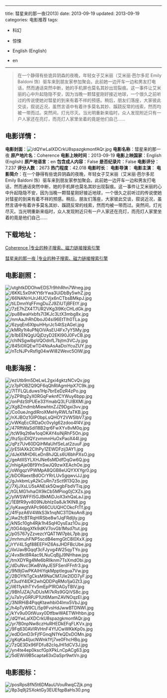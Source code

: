 
---
title: 彗星来的那一夜(2013)
date: 2013-09-19
updated: 2013-09-19
categories: 电影推荐
tags:
- 科幻
- 惊悚

- English (English)
- en
---


> 在一个静得有些诡异阴森的夜晚，年轻女子艾米丽（艾米丽·芭尔多尼 Emily Baldoni 饰）驱车来到朋友家参加聚会。此前她一边开车一边和男友打电话，然而通话突然中断，她的手机屏也莫名其妙出现裂痕。这一事件让艾米丽的心中升起隐隐不安，因为当晚一颗彗星刚好接近地球，一个很久之前听过的传说使她对彗星的到来有着不祥的预感。稍后，朋友们落座，大家彼此交谈，叙说近况，虽然言语中有着许多莫名其妙、蹊跷反常的线索，然而均被一带而过。突然间，灯光尽灭。当光明重新来临时，众人发现附近只有一户人家还在亮灯，而亮灯人家里坐着的竟是他们自己……

## **电影详情**：

**电影封面**：<img src="https://image.tmdb.org/t/p/w200/dQYwLaIXDCrkU8spazgkmonfAQr.jpg" alt="/dQYwLaIXDCrkU8spazgkmonfAQr.jpg" title="/dQYwLaIXDCrkU8spazgkmonfAQr.jpg">
**电影名称**：彗星来的那一夜
**原产地片名**：Coherence
**电影上映时间**：2013-09-19
**电影上映国家**：English (English)
**原产地语言**：en
**包含成人内容**：False
**是否纪录片**：False
**电影评分**：7.237
**评分人数**：2673
**热门程度**：42.018
**电影时长**：
**电影导演**：
**电影主演**：
**电影简介**：在一个静得有些诡异阴森的夜晚，年轻女子艾米丽（艾米丽·芭尔多尼 Emily Baldoni 饰）驱车来到朋友家参加聚会。此前她一边开车一边和男友打电话，然而通话突然中断，她的手机屏也莫名其妙出现裂痕。这一事件让艾米丽的心中升起隐隐不安，因为当晚一颗彗星刚好接近地球，一个很久之前听过的传说使她对彗星的到来有着不祥的预感。稍后，朋友们落座，大家彼此交谈，叙说近况，虽然言语中有着许多莫名其妙、蹊跷反常的线索，然而均被一带而过。突然间，灯光尽灭。当光明重新来临时，众人发现附近只有一户人家还在亮灯，而亮灯人家里坐着的竟是他们自己……

## **下载地址**：
[Coherence |专业的种子搜索、磁力链接搜索引擎](https://movie.amd794.com:2083/?search=Coherence&ordering=&mode=match_phrase&page_size=10&page=1)

[彗星来的那一夜 |专业的种子搜索、磁力链接搜索引擎](https://movie.amd794.com:2083/?search=%E5%BD%97%E6%98%9F%E6%9D%A5%E7%9A%84%E9%82%A3%E4%B8%80%E5%A4%9C&ordering=&mode=match_phrase&page_size=10&page=1)
 

## **电影剧照**：
<img src="https://image.tmdb.org/t/p/original/utghtkDDOhwEDS7r9hhRhn7Wneg.jpg" alt="/utghtkDDOhwEDS7r9hhRhn7Wneg.jpg" title="/utghtkDDOhwEDS7r9hhRhn7Wneg.jpg"><img src="https://image.tmdb.org/t/p/original/6KKL5x0hKYt6rYwa3UiDbBy5whZ.jpg" alt="/6KKL5x0hKYt6rYwa3UiDbBy5whZ.jpg" title="/6KKL5x0hKYt6rYwa3UiDbBy5whZ.jpg"><img src="https://image.tmdb.org/t/p/original/66NANrHJrJ4UCVjx6nCTbsBMkpJ.jpg" alt="/66NANrHJrJ4UCVjx6nCTbsBMkpJ.jpg" title="/66NANrHJrJ4UCVjx6nCTbsBMkpJ.jpg"><img src="https://image.tmdb.org/t/p/original/tiLDmnYqFFmgDuZJ9ZiUTjBFEtY.jpg" alt="/tiLDmnYqFFmgDuZJ9ZiUTjBFEtY.jpg" title="/tiLDmnYqFFmgDuZJ9ZiUTjBFEtY.jpg"><img src="https://image.tmdb.org/t/p/original/7zE7hZX4T7UR2VKg3l9KcCHLdGk.jpg" alt="/7zE7hZX4T7UR2VKg3l9KcCHLdGk.jpg" title="/7zE7hZX4T7UR2VKg3l9KcCHLdGk.jpg"><img src="https://image.tmdb.org/t/p/original/pu88waHxbfs7l3KJc3LtX3mbg8x.jpg" alt="/pu88waHxbfs7l3KJc3LtX3mbg8x.jpg" title="/pu88waHxbfs7l3KJc3LtX3mbg8x.jpg"><img src="https://image.tmdb.org/t/p/original/nmAaJhRhDboJ04si96EtTlh0TLa.jpg" alt="/nmAaJhRhDboJ04si96EtTlh0TLa.jpg" title="/nmAaJhRhDboJ04si96EtTlh0TLa.jpg"><img src="https://image.tmdb.org/t/p/original/6zyqEn6XtpuHHyrJc1i4tSzAGel.jpg" alt="/6zyqEn6XtpuHHyrJc1i4tSzAGel.jpg" title="/6zyqEn6XtpuHHyrJc1i4tSzAGel.jpg"><img src="https://image.tmdb.org/t/p/original/kMRy1t4uPNjOiVAsEU4Fx7yY5My.jpg" alt="/kMRy1t4uPNjOiVAsEU4Fx7yY5My.jpg" title="/kMRy1t4uPNjOiVAsEU4Fx7yY5My.jpg"><img src="https://image.tmdb.org/t/p/original/b1bEENQgUQjDzyD2EKI90J0FvCB.jpg" alt="/b1bEENQgUQjDzyD2EKI90J0FvCB.jpg" title="/b1bEENQgUQjDzyD2EKI90J0FvCB.jpg"><img src="https://image.tmdb.org/t/p/original/chINSgwlbpVQOdnfL7bjtm3VCJy.jpg" alt="/chINSgwlbpVQOdnfL7bjtm3VCJy.jpg" title="/chINSgwlbpVQOdnfL7bjtm3VCJy.jpg"><img src="https://image.tmdb.org/t/p/original/845i0XQEwTD4NsAsAaDoiYcuZUY.jpg" alt="/845i0XQEwTD4NsAsAaDoiYcuZUY.jpg" title="/845i0XQEwTD4NsAsAaDoiYcuZUY.jpg"><img src="https://image.tmdb.org/t/p/original/nTcNJPvRsflg04wWl82Wevc5OIW.jpg" alt="/nTcNJPvRsflg04wWl82Wevc5OIW.jpg" title="/nTcNJPvRsflg04wWl82Wevc5OIW.jpg">

## **电影海报**：
<img src="https://image.tmdb.org/t/p/original/ezUtb9m5DeLwL2gxi4gktzNCvQv.jpg" alt="/ezUtb9m5DeLwL2gxi4gktzNCvQv.jpg" title="/ezUtb9m5DeLwL2gxi4gktzNCvQv.jpg"><img src="https://image.tmdb.org/t/p/original/z7pPOBZQ9QF6qQhRIAgmHpX7C9k.jpg" alt="/z7pPOBZQ9QF6qQhRIAgmHpX7C9k.jpg" title="/z7pPOBZQ9QF6qQhRIAgmHpX7C9k.jpg"><img src="https://image.tmdb.org/t/p/original/7lTFLQLduws1Hp7brEeDzR4zPo.jpg" alt="/7lTFLQLduws1Hp7brEeDzR4zPo.jpg" title="/7lTFLQLduws1Hp7brEeDzR4zPo.jpg"><img src="https://image.tmdb.org/t/p/original/yZP8tg2yX0RGqFwknfCYWuy6bpp.jpg" alt="/yZP8tg2yX0RGqFwknfCYWuy6bpp.jpg" title="/yZP8tg2yX0RGqFwknfCYWuy6bpp.jpg"><img src="https://image.tmdb.org/t/p/original/onPdzStPUEe33YmabQ3LFUlBXMI.jpg" alt="/onPdzStPUEe33YmabQ3LFUlBXMI.jpg" title="/onPdzStPUEe33YmabQ3LFUlBXMI.jpg"><img src="https://image.tmdb.org/t/p/original/Xg8ZmdmbMiewhtnZJZ9Dgxi3vv.jpg" alt="/Xg8ZmdmbMiewhtnZJZ9Dgxi3vv.jpg" title="/Xg8ZmdmbMiewhtnZJZ9Dgxi3vv.jpg"><img src="https://image.tmdb.org/t/p/original/Co0ueJngdlRroXMeHyRWLfaTKB.jpg" alt="/Co0ueJngdlRroXMeHyRWLfaTKB.jpg" title="/Co0ueJngdlRroXMeHyRWLfaTKB.jpg"><img src="https://image.tmdb.org/t/p/original/nXJBOz1GIP0bpLsQHOY2VW5IbV7.jpg" alt="/nXJBOz1GIP0bpLsQHOY2VW5IbV7.jpg" title="/nXJBOz1GIP0bpLsQHOY2VW5IbV7.jpg"><img src="https://image.tmdb.org/t/p/original/vWKqEcCRDaOc0vylg62zdoo4f4V.jpg" alt="/vWKqEcCRDaOc0vylg62zdoo4f4V.jpg" title="/vWKqEcCRDaOc0vylg62zdoo4f4V.jpg"><img src="https://image.tmdb.org/t/p/original/47RftWaSdI18B2qr6FwXYv8vM0q.jpg" alt="/47RftWaSdI18B2qr6FwXYv8vM0q.jpg" title="/47RftWaSdI18B2qr6FwXYv8vM0q.jpg"><img src="https://image.tmdb.org/t/p/original/tcW9q2t6w1oqOKAY4siNjRhF5On.jpg" alt="/tcW9q2t6w1oqOKAY4siNjRhF5On.jpg" title="/tcW9q2t6w1oqOKAY4siNjRhF5On.jpg"><img src="https://image.tmdb.org/t/p/original/lhz5jciDlQYzvmmnHuOxPaoX44I.jpg" alt="/lhz5jciDlQYzvmmnHuOxPaoX44I.jpg" title="/lhz5jciDlQYzvmmnHuOxPaoX44I.jpg"><img src="https://image.tmdb.org/t/p/original/qPz7Uv60DQiHMaUhfSeLat2zuuF.jpg" alt="/qPz7Uv60DQiHMaUhfSeLat2zuuF.jpg" title="/qPz7Uv60DQiHMaUhfSeLat2zuuF.jpg"><img src="https://image.tmdb.org/t/p/original/jrE5IAXk2CIhPy1ZEWDFzij3AY1.jpg" alt="/jrE5IAXk2CIhPy1ZEWDFzij3AY1.jpg" title="/jrE5IAXk2CIhPy1ZEWDFzij3AY1.jpg"><img src="https://image.tmdb.org/t/p/original/dJeXMHD6LeDn8hJQLs6U6bhPXsO.jpg" alt="/dJeXMHD6LeDn8hJQLs6U6bhPXsO.jpg" title="/dJeXMHD6LeDn8hJQLs6U6bhPXsO.jpg"><img src="https://image.tmdb.org/t/p/original/geAtlllSYLXHJNe6sMDdfDqGw6Q.jpg" alt="/geAtlllSYLXHJNe6sMDdfDqGw6Q.jpg" title="/geAtlllSYLXHJNe6sMDdfDqGw6Q.jpg"><img src="https://image.tmdb.org/t/p/original/nhigAje0Bf9YnSwJQ9zwXEAchOe.jpg" alt="/nhigAje0Bf9YnSwJQ9zwXEAchOe.jpg" title="/nhigAje0Bf9YnSwJQ9zwXEAchOe.jpg"><img src="https://image.tmdb.org/t/p/original/oWlgqzVPWMpA8QGB8eUQYXXYgr0.jpg" alt="/oWlgqzVPWMpA8QGB8eUQYXXYgr0.jpg" title="/oWlgqzVPWMpA8QGB8eUQYXXYgr0.jpg"><img src="https://image.tmdb.org/t/p/original/bDORaextBdOCrYRrLUvSgqwviJJ.jpg" alt="/bDORaextBdOCrYRrLUvSgqwviJJ.jpg" title="/bDORaextBdOCrYRrLUvSgqwviJJ.jpg"><img src="https://image.tmdb.org/t/p/original/gJvkbmLyA2kCuRn7zSct9l13Q3o.jpg" alt="/gJvkbmLyA2kCuRn7zSct9l13Q3o.jpg" title="/gJvkbmLyA2kCuRn7zSct9l13Q3o.jpg"><img src="https://image.tmdb.org/t/p/original/7XjJXsLU5sANEsk5QwgbFbdVTiq.jpg" alt="/7XjJXsLU5sANEsk5QwgbFbdVTiq.jpg" title="/7XjJXsLU5sANEsk5QwgbFbdVTiq.jpg"><img src="https://image.tmdb.org/t/p/original/tGLMG1vhaOX9kCb5MPiog0jCXZs.jpg" alt="/tGLMG1vhaOX9kCb5MPiog0jCXZs.jpg" title="/tGLMG1vhaOX9kCb5MPiog0jCXZs.jpg"><img src="https://image.tmdb.org/t/p/original/ylWSWFFI5GJBkMiDJoX3xhQaLaJ.jpg" alt="/ylWSWFFI5GJBkMiDJoX3xhQaLaJ.jpg" title="/ylWSWFFI5GJBkMiDJoX3xhQaLaJ.jpg"><img src="https://image.tmdb.org/t/p/original/1EBfR9yv809NJbhIz0a8Jk1KlN8.jpg" alt="/1EBfR9yv809NJbhIz0a8Jk1KlN8.jpg" title="/1EBfR9yv809NJbhIz0a8Jk1KlN8.jpg"><img src="https://image.tmdb.org/t/p/original/iyKawgtVAPc966CUUQHCOkcFtTf.jpg" alt="/iyKawgtVAPc966CUUQHCOkcFtTf.jpg" title="/iyKawgtVAPc966CUUQHCOkcFtTf.jpg"><img src="https://image.tmdb.org/t/p/original/4fFpzA6V4WkS3k1nqNC3TDkoAn8.jpg" alt="/4fFpzA6V4WkS3k1nqNC3TDkoAn8.jpg" title="/4fFpzA6V4WkS3k1nqNC3TDkoAn8.jpg"><img src="https://image.tmdb.org/t/p/original/Aw2fcBTRqHIRSbe8w1JqFRdljIy.jpg" alt="/Aw2fcBTRqHIRSbe8w1JqFRdljIy.jpg" title="/Aw2fcBTRqHIRSbe8w1JqFRdljIy.jpg"><img src="https://image.tmdb.org/t/p/original/kNSc10gh4Rjk1h4SqHOysEaz1Ou.jpg" alt="/kNSc10gh4Rjk1h4SqHOysEaz1Ou.jpg" title="/kNSc10gh4Rjk1h4SqHOysEaz1Ou.jpg"><img src="https://image.tmdb.org/t/p/original/t0G4dpgXfk9dKV7ovGb1Msd7tut.jpg" alt="/t0G4dpgXfk9dKV7ovGb1Msd7tut.jpg" title="/t0G4dpgXfk9dKV7ovGb1Msd7tut.jpg"><img src="https://image.tmdb.org/t/p/original/p05767yZzvezcYQAT1Wl7pbL7pb.jpg" alt="/p05767yZzvezcYQAT1Wl7pbL7pb.jpg" title="/p05767yZzvezcYQAT1Wl7pbL7pb.jpg"><img src="https://image.tmdb.org/t/p/original/mrhmuhFNP5scdB4emgGtC8l0XxX.jpg" alt="/mrhmuhFNP5scdB4emgGtC8l0XxX.jpg" title="/mrhmuhFNP5scdB4emgGtC8l0XxX.jpg"><img src="https://image.tmdb.org/t/p/original/rYV4L5gf88EEFHZ6AsJHDFBcUbe.jpg" alt="/rYV4L5gf88EEFHZ6AsJHDFBcUbe.jpg" title="/rYV4L5gf88EEFHZ6AsJHDFBcUbe.jpg"><img src="https://image.tmdb.org/t/p/original/ilxUavBGqqf3cFJyvg4W25qyTYo.jpg" alt="/ilxUavBGqqf3cFJyvg4W25qyTYo.jpg" title="/ilxUavBGqqf3cFJyvg4W25qyTYo.jpg"><img src="https://image.tmdb.org/t/p/original/4vx8kt8R4ac9LNuCqBjjJ9NHhaw.jpg" alt="/4vx8kt8R4ac9LNuCqBjjJ9NHhaw.jpg" title="/4vx8kt8R4ac9LNuCqBjjJ9NHhaw.jpg"><img src="https://image.tmdb.org/t/p/original/tmXDYRg4Me6bRllknm7TsXmdObi.jpg" alt="/tmXDYRg4Me6bRllknm7TsXmdObi.jpg" title="/tmXDYRg4Me6bRllknm7TsXmdObi.jpg"><img src="https://image.tmdb.org/t/p/original/dDuNvc3KwBVAyJESFSenIFFnfr3.jpg" alt="/dDuNvc3KwBVAyJESFSenIFFnfr3.jpg" title="/dDuNvc3KwBVAyJESFSenIFFnfr3.jpg"><img src="https://image.tmdb.org/t/p/original/9N9jGwPKAIHiYqkMpptlegua7Vw.jpg" alt="/9N9jGwPKAIHiYqkMpptlegua7Vw.jpg" title="/9N9jGwPKAIHiYqkMpptlegua7Vw.jpg"><img src="https://image.tmdb.org/t/p/original/2BOYNTgCksM9NaCM7JIe2lDD7yF.jpg" alt="/2BOYNTgCksM9NaCM7JIe2lDD7yF.jpg" title="/2BOYNTgCksM9NaCM7JIe2lDD7yF.jpg"><img src="https://image.tmdb.org/t/p/original/f3udY4lDK2whQDDPqRMo1jaGZt3.jpg" alt="/f3udY4lDK2whQDDPqRMo1jaGZt3.jpg" title="/f3udY4lDK2whQDDPqRMo1jaGZt3.jpg"><img src="https://image.tmdb.org/t/p/original/il611ykIhTYv5mEpP1ROAGyTBlV.jpg" alt="/il611ykIhTYv5mEpP1ROAGyTBlV.jpg" title="/il611ykIhTYv5mEpP1ROAGyTBlV.jpg"><img src="https://image.tmdb.org/t/p/original/9Bh1JZAj7uDUsMI7kRs9GQiVS8c.jpg" alt="/9Bh1JZAj7uDUsMI7kRs9GQiVS8c.jpg" title="/9Bh1JZAj7uDUsMI7kRs9GQiVS8c.jpg"><img src="https://image.tmdb.org/t/p/original/u7a1ryGRPJP1Ut6MamZAVNOqzEl.jpg" alt="/u7a1ryGRPJP1Ut6MamZAVNOqzEl.jpg" title="/u7a1ryGRPJP1Ut6MamZAVNOqzEl.jpg"><img src="https://image.tmdb.org/t/p/original/3NIRHiB4PqqKtawhbi04lmx5VbJ.jpg" alt="/3NIRHiB4PqqKtawhbi04lmx5VbJ.jpg" title="/3NIRHiB4PqqKtawhbi04lmx5VbJ.jpg"><img src="https://image.tmdb.org/t/p/original/h4pTyW9CLi5p9FvsHdJwwBTDNWl.jpg" alt="/h4pTyW9CLi5p9FvsHdJwwBTDNWl.jpg" title="/h4pTyW9CLi5p9FvsHdJwwBTDNWl.jpg"><img src="https://image.tmdb.org/t/p/original/kYv9u0GtWuxy0DtfbwWAETWHhbn.jpg" alt="/kYv9u0GtWuxy0DtfbwWAETWHhbn.jpg" title="/kYv9u0GtWuxy0DtfbwWAETWHhbn.jpg"><img src="https://image.tmdb.org/t/p/original/dQYwLaIXDCrkU8spazgkmonfAQr.jpg" alt="/dQYwLaIXDCrkU8spazgkmonfAQr.jpg" title="/dQYwLaIXDCrkU8spazgkmonfAQr.jpg"><img src="https://image.tmdb.org/t/p/original/yr7B0npNw8czHuRHEDkEFqFLKVx.jpg" alt="/yr7B0npNw8czHuRHEDkEFqFLKVx.jpg" title="/yr7B0npNw8czHuRHEDkEFqFLKVx.jpg"><img src="https://image.tmdb.org/t/p/original/9Fq630AVlRVHnF4YfJCwWKkKp0s.jpg" alt="/9Fq630AVlRVHnF4YfJCwWKkKp0s.jpg" title="/9Fq630AVlRVHnF4YfJCwWKkKp0s.jpg"><img src="https://image.tmdb.org/t/p/original/edDGmD3rFjfFGnqjN1YeQDxDOMn.jpg" alt="/edDGmD3rFjfFGnqjN1YeQDxDOMn.jpg" title="/edDGmD3rFjfFGnqjN1YeQDxDOMn.jpg"><img src="https://image.tmdb.org/t/p/original/gKqKa4IjucNWnk1Yj7xe0FhcHBq.jpg" alt="/gKqKa4IjucNWnk1Yj7xe0FhcHBq.jpg" title="/gKqKa4IjucNWnk1Yj7xe0FhcHBq.jpg"><img src="https://image.tmdb.org/t/p/original/7zQE3Dx96FDfu82cIqJHl1dCV3J.jpg" alt="/7zQE3Dx96FDfu82cIqJHl1dCV3J.jpg" title="/7zQE3Dx96FDfu82cIqJHl1dCV3J.jpg"><img src="https://image.tmdb.org/t/p/original/yn4te4ep0kscfGpXPkLnCpACg63.jpg" alt="/yn4te4ep0kscfGpXPkLnCpACg63.jpg" title="/yn4te4ep0kscfGpXPkLnCpACg63.jpg"><img src="https://image.tmdb.org/t/p/original/5dEWii9B5capta63xDaSpr9wtVn.jpg" alt="/5dEWii9B5capta63xDaSpr9wtVn.jpg" title="/5dEWii9B5capta63xDaSpr9wtVn.jpg">

## **电影图标**：
<img src="https://image.tmdb.org/t/p/original/posRps8fN5t6DMauUVouRwqCZjk.png" alt="/posRps8fN5t6DMauUVouRwqCZjk.png" title="/posRps8fN5t6DMauUVouRwqCZjk.png"><img src="https://image.tmdb.org/t/p/original/8p3q9j25XoktGy3EUEfqpBaHs30.png" alt="/8p3q9j25XoktGy3EUEfqpBaHs30.png" title="/8p3q9j25XoktGy3EUEfqpBaHs30.png">
